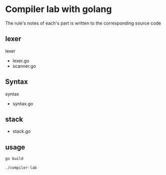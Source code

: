 # Compiler lab with golang 

The rule's notes of each's part is written to the corresponding source code
## lexer

lexer
* lexer.go
* scanner.go

## Syntax

syntax
* syntax.go

## stack
* stack.go

## usage

```bash
go build  

./compiler-lab
```